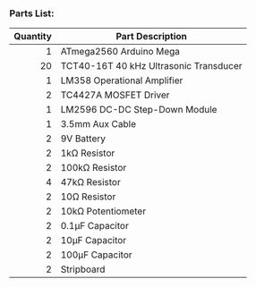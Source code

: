 ### Parts List:

| Quantity | Part Description                    |
|---------:|-------------------------------------|
| 1        | ATmega2560 Arduino Mega             |
| 20       | TCT40-16T 40 kHz Ultrasonic Transducer |
| 1        | LM358 Operational Amplifier         |
| 2        | TC4427A MOSFET Driver               |
| 1        | LM2596 DC-DC Step-Down Module       |
| 1        | 3.5mm Aux Cable                     |
| 2        | 9V Battery                          |
| 2        | 1kΩ Resistor                        |
| 2        | 100kΩ Resistor                      |
| 4        | 47kΩ Resistor                        |
| 2        | 10Ω Resistor                        |
| 2        | 10kΩ Potentiometer                  |
| 2        | 0.1μF Capacitor                     |
| 2        | 10μF Capacitor                      |
| 2        | 100μF Capacitor                     |
| 2        | Stripboard                          |
